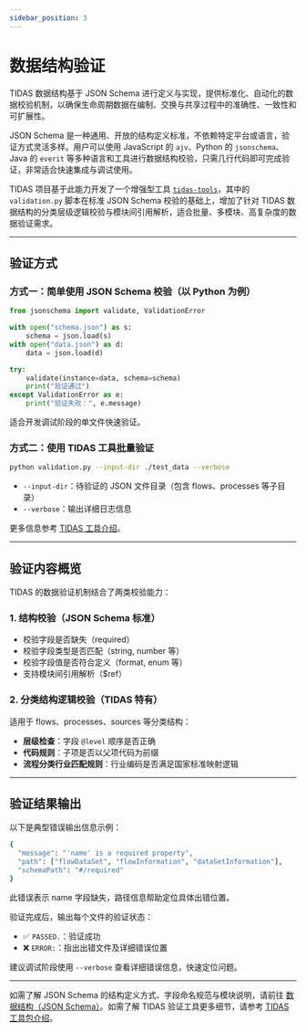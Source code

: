 ```yaml
---
sidebar_position: 3
---
```


# 数据结构验证

TIDAS 数据结构基于 JSON Schema 进行定义与实现，提供标准化、自动化的数据校验机制，以确保生命周期数据在编制、交换与共享过程中的准确性、一致性和可扩展性。

JSON Schema 是一种通用、开放的结构定义标准，不依赖特定平台或语言，验证方式灵活多样。用户可以使用 JavaScript 的 `ajv`、Python 的 `jsonschema`、Java 的 `everit` 等多种语言和工具进行数据结构校验，只需几行代码即可完成验证，非常适合快速集成与调试使用。

TIDAS 项目基于此能力开发了一个增强型工具 [`tidas-tools`](https://github.com/tiangong-lca/tidas-tools)，其中的 `validation.py` 脚本在标准 JSON Schema 校验的基础上，增加了针对 TIDAS 数据结构的分类层级逻辑校验与模块间引用解析，适合批量、多模块、高复杂度的数据验证需求。

---

## 验证方式

### 方式一：简单使用 JSON Schema 校验（以 Python 为例）

```python
from jsonschema import validate, ValidationError

with open("schema.json") as s:
    schema = json.load(s)
with open("data.json") as d:
    data = json.load(d)

try:
    validate(instance=data, schema=schema)
    print("验证通过")
except ValidationError as e:
    print("验证失败：", e.message)
```

适合开发调试阶段的单文件快速验证。

### 方式二：使用 TIDAS 工具批量验证

```bash
python validation.py --input-dir ./test_data --verbose
```

- `--input-dir`：待验证的 JSON 文件目录（包含 flows、processes 等子目录）
- `--verbose`：输出详细日志信息

更多信息参考 [TIDAS 工具介绍](/docs/category/tidas-tool)。

---

## 验证内容概览

TIDAS 的数据验证机制结合了两类校验能力：

### 1. 结构校验（JSON Schema 标准）

- 校验字段是否缺失（required）
- 校验字段类型是否匹配（string, number 等）
- 校验字段值是否符合定义（format, enum 等）
- 支持模块间引用解析（$ref）

### 2. 分类结构逻辑校验（TIDAS 特有）

适用于 flows、processes、sources 等分类结构：

- **层级检查**：字段 `@level` 顺序是否正确
- **代码规则**：子项是否以父项代码为前缀
- **流程分类行业匹配规则**：行业编码是否满足国家标准映射逻辑

---

## 验证结果输出

以下是典型错误输出信息示例：

```bash
{
  "message": "'name' is a required property",
  "path": ["flowDataSet", "flowInformation", "dataSetInformation"],
  "schemaPath": "#/required"
}
```

此错误表示 name 字段缺失，路径信息帮助定位具体出错位置。

验证完成后，输出每个文件的验证状态：

- ✅ `PASSED.`：验证成功
- ❌ `ERROR:`：指出出错文件及详细错误位置

建议调试阶段使用 `--verbose` 查看详细错误信息，快速定位问题。

---

如需了解 JSON Schema 的结构定义方式、字段命名规范与模块说明，请前往 [数据结构（JSON Schema）](json-schema.mdx)。如需了解 TIDAS 验证工具更多细节，请参考 [TIDAS工具包介绍](/docs/category/tidas-tool)。
